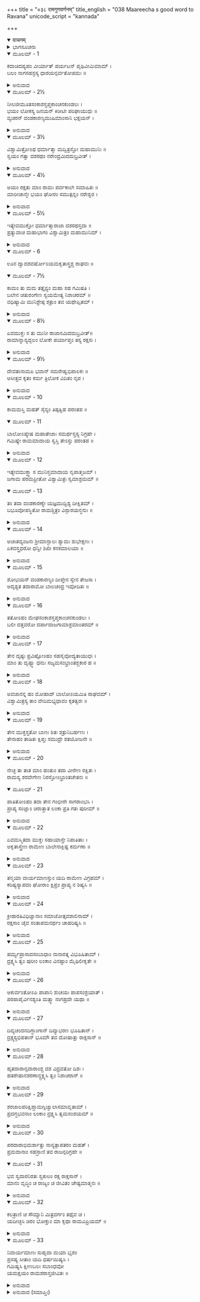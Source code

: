 +++
title = "०३८ रामगुणवर्णनम्"
title_english = "038 Maareecha s good word to Ravana"
unicode_script = "kannada"

+++
<details open><summary>वाचनम्</summary>

<div class="audioEmbed"  caption="श्रीराम-हरिसीताराममूर्ति-घनपाठिभ्यां वचनम्" src="https://archive.org/download/Ramayana-recitation-Sriram-harisItArAmamUrti-Ghanapaati-v2/Kanda_3/Kanda_3_ARK-038-RamaGuna_Varnanam.mp3"></div>
</details>



<details><summary>ಭಾಗಸೂಚನಾ</summary>

ಶ್ರೀರಾಮನ ಶಕ್ತಿಯ ವಿಷಯವಾಗಿ ಮಾರೀಚನು ತನ್ನ ಅನುಭವವನ್ನು ತಿಳಿಸುತ್ತಾ ರಾಮನ ವಿಷಯದಲ್ಲಿ ಅಪರಾಧವನ್ನೆಸಗದಿರುವಂತೆ ರಾವಣನಿಗೆ ಹೇಳಿದುದು
</details>

<details open><summary>ಮೂಲಮ್ - 1</summary>

ಕದಾಚಿದಪ್ಯಹಂ ವೀರ್ಯಾತ್ ಪರ್ಯಟನ್ ಪೃಥಿವೀಮಿಮಾಮ್ ।  
ಬಲಂ ನಾಗಸಹಸ್ರಸ್ಯ ಧಾರಯನ್ಪರ್ವತೋಪಮಃ ॥
</details>

<details><summary>ಅನುವಾದ</summary>

ಹಿಂದೊಮ್ಮೆ ನಾನು ನನ್ನ ಪರಾಕ್ರಮಕ್ಕೆ ಅಧೀನನಾಗಿ ಪರ್ವತದಂತಹ ಶರೀರವನ್ನು ಧರಿಸಿಕೊಂಡು ಈ ಪಥ್ವಿಯ ಪ್ರದಕ್ಷಿಣೆ ಮಾಡುತ್ತಿದೆ. ಆಗ ನನ್ನಲ್ಲಿ ಒಂದು ಸಾವಿರ ಆನೆಗಳ ಬಲವಿತ್ತು.॥1॥
</details>

<details open><summary>ಮೂಲಮ್ - 2½</summary>

ನೀಲಜೀಮೂತಸಂಕಾಶಸ್ತಪ್ತಕಾಂಚನಕುಂಡಲಃ ।  
ಭಯಂ ಲೋಕಸ್ಯ ಜನಯನ್ ಕಿರೀಟೀ ಪರಿಘಾಯುಧಃ ॥  
ವ್ಯಚರನ್ ದಂಡಕಾರಣ್ಯಮುಷಿಮಾಂಸಾನಿ ಭಕ್ಷಯನ್ ।
</details>

<details><summary>ಅನುವಾದ</summary>

ನೀಲಮೇಘದಂತೆ ತನ್ನ ಶರೀರ ಕಪ್ಪಾಗಿತ್ತು. ನಾನು ಕಿವಿಗಳಲ್ಲಿ ಅಚ್ಚ ಚಿನ್ನದ ಕುಂಡಲಗಳನ್ನು, ತಲೆಯಲ್ಲಿ ಕಿರೀಟವನ್ನು, ಕೈಯಲ್ಲಿ ಪರಿಘವನ್ನು, ಧರಿಸಿದ್ದೆ, ನಾನು ಋಷಿಗಳ ಮಾಂಸವನ್ನು ತಿನ್ನುತ್ತಾ ಜಗತ್ತನ್ನೇ ಭಯಗೊಳಿಸುತ್ತಾ ದಂಡಕಾರಣ್ಯದಲ್ಲಿ ಸಂಚರಿಸುತ್ತಿದ್ದೆ.॥2½॥
</details>

<details open><summary>ಮೂಲಮ್ - 3½</summary>

ವಿಶ್ವಾಮಿತ್ರೋಽಥ ಧರ್ಮಾತ್ಮಾ ಮದ್ವಿತ್ರಸ್ತೋ ಮಹಾಮುನಿಃ ॥  
ಸ್ವಯಂ ಗತ್ವಾ ದಶರಥಂ ನರೇಂದ್ರಮಿದಮಬ್ರವೀತ್ ।
</details>

<details><summary>ಅನುವಾದ</summary>

ಆ ದಿನಗಳಲ್ಲಿ ಧರ್ಮಾತ್ಮಾ ಮಹಾತ್ಮಾ ವಿಶ್ವಾಮಿತ್ರರಿಗೆ ನನ್ನಿಂದ ಬಹಳ ಭಯ ಉಂಟಾಗಿತ್ತು. ಅವರು ಸ್ವತಃ ದಶರಥ ರಾಜನ ಬಳಿಗೆ ಹೋಗಿ ಅವನಲ್ಲಿ ಹೀಗೆ ಹೇಳಿದರು.॥3½॥
</details>

<details open><summary>ಮೂಲಮ್ - 4½</summary>

ಅಯಂ ರಕ್ಷತು ಮಾಂ ರಾಮಃ ಪರ್ವಕಾಲೇ ಸಮಾಹಿತಃ ॥  
ಮಾರೀಚಾನ್ಮೇ ಭಯಂ ಘೋರಂ ಸಮುತ್ಪನ್ನಂ ನರೇಶ್ವರ ।
</details>

<details><summary>ಅನುವಾದ</summary>

ನರೇಶ್ವರನೇ! ನನಗೆ ಮಾರೀಚನೆಂಬ ರಾಕ್ಷಸನಿಂದ ಘೋರ ಭಯ ಉಂಟಾಗಿದೆ. ಆದ್ದರಿಂದ ಈ ರಾಮನು ನನ್ನ ಜೊತೆಗೆ ಬರಲಿ ಹಾಗೂ ಪರ್ವದಿನದಲ್ಲಿ ಏಕಾಗ್ರಚಿತ್ತನಾಗಿ ನನ್ನನ್ನು ರಕ್ಷಿಸಲಿ.॥4½॥
</details>

<details open><summary>ಮೂಲಮ್ - 5½</summary>

ಇತ್ಯೇವಮುಕ್ತೋ ಧರ್ಮಾತ್ಮಾರಾಜಾ ದಶರಥಸ್ತದಾ ॥  
ಪ್ರತ್ಯುವಾಚ ಮಹಾಭಾಗಂ ವಿಶ್ವಾಮಿತ್ರಂ ಮಹಾಮುನಿಮ್ ।
</details>

<details><summary>ಅನುವಾದ</summary>

ಮುನಿಯು ಹೀಗೆ ಹೇಳಿದಾಗ ಧರ್ಮಾತ್ಮಾ ದಶರಥನು ಮಹಾಭಾಗ ಮಹಾಮುನಿ ವಿಶ್ವಾಮಿತ್ರರು ಇಂತೆಂದರು.॥5½॥
</details>

<details open><summary>ಮೂಲಮ್ - 6</summary>

ಊನ ದ್ವಾದಶವರ್ಷೋಽಯಮಕೃತಾಸ್ತ್ರಶ್ಚ ರಾಘವಃ ॥
</details>

<details open><summary>ಮೂಲಮ್ - 7½</summary>

ಕಾಮಂ ತು ಮಮ ತತ್ಸೈನ್ಯಂ ಮಹಾ ಸಹ ಗಮಿಷತಿ ।  
ಬಲೇನ ಚತುರಂಗೇಣ ಸ್ವಯಮೇತ್ಯ ನಿಶಾಚರಮ್ ॥  
ವಧಿಷ್ಯಾಮಿ ಮುನಿಶ್ರೇಷ್ಠ  ಶತ್ರುಂ ತವ ಯಥೇಪ್ಸಿತಮ್ ।
</details>

<details><summary>ಅನುವಾದ</summary>

ಮುನಿಶ್ರೇಷ್ಠರೇ! ರಘುಕುಲನಂದನ ರಾಮನ ವಯಸ್ಸು ಈಗ ಹನ್ನೆರಡು ವರ್ಷಗಳಿಗಿಂತ ಕಡಿಮೆಯೇ ಇದೆ. ಇವನಿಗೆ ಶಸ್ತ್ರಾಸ್ತ್ರಗಳ ಪ್ರಯೋಗವೂ ಸರಿಯಾಗಿ ತಿಳಿದಿಲ್ಲ. ನೀವು ಬಯಸಿದರೆ ನಿಮ್ಮೊಂದಿಗೆ ನನ್ನ ಸೈನ್ಯ ಅಲ್ಲಿಗೆ ಬರುವುದು, ನಾನೇ ಸ್ವತಃ ಚತುರಂಗಿಣಿ ಸೈನ್ಯದೊಂದಿಗೆ ಬಂದು ನಿಮ್ಮಿಚ್ಛೆಗನುಸಾರ ಆ ಶತ್ರುರೂಪೀ ನಿಶಾಚರನನ್ನು ವಧಿಸುವೆನು.॥6-7½॥
</details>

<details open><summary>ಮೂಲಮ್ - 8½</summary>

ಏವಮುಕ್ತಃ ಸ ತು ಮುನೀ ರಾಜಾನಮಿದಮಬ್ರವೀತ್॥  
ರಾಮಾನ್ನಾನ್ಯದ್ಬಲಂ ಲೋಕೇ ಪರ್ಯಾಪ್ತಂ ತಸ್ಯ ರಕ್ಷಸಃ ।
</details>

<details><summary>ಅನುವಾದ</summary>

ರಾಜನು ಹೀಗೆ ಹೇಳಿದಾಗ ಮುನಿಯು ಅವನಲ್ಲಿ ಹೇಳಿದರು - ‘ಆ ರಾಕ್ಷಸನಿಗಾಗಿ ಶ್ರೀರಾಮನಲ್ಲದೆ ಬೇರೆ ಯಾರ ಶಕ್ತಿಯೂ ಸಾಕಾಗದು.॥8½॥
</details>

<details open><summary>ಮೂಲಮ್ - 9½</summary>

ದೇವತಾನಾಮಪಿ ಭವಾನ್ ಸಮರೇಷ್ವಭಿಪಾಲಕಃ ॥  
ಆಸೀತ್ತವ ಕೃತಂ ಕರ್ಮ ತ್ರಿಲೋಕ ವಿದಿತಂ ನೃಪ ।
</details>

<details><summary>ಅನುವಾದ</summary>

ರಾಜನೇ! ನೀನು ಸಮರಾಂಗಣದಲ್ಲಿ ದೇವತೆಗಳನ್ನು ರಕ್ಷಿಸಲು ಸಮರ್ಥನಿದ್ದೀಯೆ, ಇದರಲ್ಲಿ ಸಂದೇಹವೇ ಇಲ್ಲ. ನೀನು ಮಾಡಿದ ಮಹತ್ಕಾರ್ಯವು ಮೂರು ಲೋಕಗಳಲ್ಲಿ ಪ್ರಸಿದ್ಧವಾಗಿದೆ.॥9½॥
</details>

<details open><summary>ಮೂಲಮ್ - 10</summary>

ಕಾಮಮಸ್ತಿ ಮಹತ್ ಸೈನ್ಯಂ ತಿಷ್ಠತ್ವಿಹ ಪರಂತಪ ॥
</details>

<details open><summary>ಮೂಲಮ್ - 11</summary>

ಬಾಲೋಽಪ್ಯೇಷ ಮಹಾತೇಜಾಃ ಸಮರ್ಥಸ್ತಸ್ಯ ನಿಗ್ರಹೇ ।  
ಗಮಿಷ್ಯೇ ರಾಮಮಾದಾಯ ಸ್ವಸ್ತಿ ತೇಽಸ್ತು ಪರಂತಪ ॥
</details>

<details><summary>ಅನುವಾದ</summary>

ಪರಂತಪ ನರೇಶನೇ! ನಿನ್ನ ಬಳಿ ಇರುವ ವಿಶಾಲ ಸೈನ್ಯವು ನೀನು ಇಚ್ಛಿಸಿದರೆ ಇಲ್ಲೇ ಇರಲಿ, ನೀನೂ ಇಲ್ಲೇ ಇರು. ಮಹಾತೇಜಸ್ವೀ ಶ್ರೀರಾಮನು ಬಾಲಕನಾಗಿದ್ದರೂ ಆ ರಾಕ್ಷಸನ ದಮನಮಾಡುವುದರಲ್ಲಿ ಸಮರ್ಥನಾಗಿದ್ದಾನೆ. ಆದ್ದರಿಂದ ನಾನು ಶ್ರೀರಾಮನನ್ನೇ ಜೊತೆಗೆ ಕರೆದುಕೊಂಡು ಹೋಗುವೆನು. ನಿನಗೆ ಮಂಗಳವಾಗಲಿ.॥10-11॥
</details>

<details open><summary>ಮೂಲಮ್ - 12</summary>

ಇತ್ಯೇವಮುಕ್ತ್ವಾ ಸ ಮುನಿಸ್ತಮಾದಾಯ ನೃಪಾತ್ಮಜಮ್ ।  
ಜಗಾಮ ಪರಮಪ್ರೀತೋ ವಿಶ್ವಾಮಿತ್ರಃ ಸ್ವಮಾಶ್ರಮಮ್ ॥
</details>

<details open><summary>ಮೂಲಮ್ - 13</summary>

ತಂ ತದಾ ದಂಡಕಾರಣ್ಯೇ ಯಜ್ಞಮುದ್ದಿಶ್ಯ ದೀಕ್ಷಿತಮ್ ।  
ಬಭೂವೋಪಸ್ಥಿತೋ ರಾಮಶ್ಚಿತ್ರಂ ವಿಸ್ಫಾರಯನ್ಧನುಃ ॥
</details>

<details><summary>ಅನುವಾದ</summary>

ಹೀಗೆ ಹೇಳಿ ಲಕ್ಷ್ಮಣ ಸಹಿತ ಶ್ರೀರಾಮನನ್ನು ಜೊತೆಗೆ ಕರೆದುಕೊಂಡು ಮಹಾಮುನಿ ವಿಶ್ವಾಮಿತ್ರರು ಬಹಳ ಆನಂದವಾಗಿ ತಮ್ಮ ಆಶ್ರಮಕ್ಕೆ ಹೋಗಿ ಅವರು ಯಜ್ಞಕ್ಕಾಗಿ ದೀಕ್ಷಾಬದ್ಧರಾದರು. ಶ್ರೀರಾಮನು ತನ್ನ ಅದ್ಭುತ ಧನುಷ್ಟಂಕಾರ ಮಾಡುತ್ತಾ ಅವರ ರಕ್ಷಣೆಗಾಗಿ ಬಳಿಯಲ್ಲೇ ನಿಂತುಕೊಂಡನು.॥12-13॥
</details>

<details open><summary>ಮೂಲಮ್ - 14</summary>

ಅಜಾತವ್ಯಂಜನಃ ಶ್ರೀಮಾನ್ಬಾಲಃ ಶ್ಯಾಮಃ ಶುಭೇಕ್ಷಣಃ ।  
ಏಕವಸ್ತ್ರಧರೋ ಧನ್ವೀ ಶಿಖೀ ಕನಕಮಾಲಯಾ ॥
</details>

<details><summary>ಅನುವಾದ</summary>

ಆಗ ಶ್ರೀರಾಮನು ಇನ್ನೂ ತರುಣನಾಗಿರಲಿಲ್ಲ. ಅವನು ಓರ್ವ ಶೋಭಾಶಾಲೀ ಬಾಲಕನಂತೆ ಕಂಡುಬರುತ್ತಿದ್ದನು. ಶ್ಯಾಮಲಾಂಗನಾದ ಅವನ ಕಣ್ಣುಗಳು ವಿಶಾಲವಾಗಿ ಸುಂದರವಾಗಿದ್ದವು. ಅವನು ಒಂದು ವಸ್ತ್ರ ಧರಿಸಿದ್ದು, ಕೈಯಲ್ಲಿ ಧನುಸ್ಸನ್ನು ಹಿಡಿದುಕೊಂಡು, ಸುಂದರ ಶಿಖೆ ಮತ್ತು ಚಿನ್ನದ ಹಾರದಿಂದ ಸುಶೋಭಿತನಾಗಿದ್ದನು.॥14॥
</details>

<details open><summary>ಮೂಲಮ್ - 15</summary>

ಶೋಭಯನ್ ದಂಡಕಾರಣ್ಯಂ ದೀಪ್ತೇನ ಸ್ವೇನ ತೇಜಸಾ ।  
ಅದೃಶ್ಯತ ತದಾರಾಮೋ  ಬಾಲಚಂದ್ರ ಇವೋದಿತಃ ॥
</details>

<details><summary>ಅನುವಾದ</summary>

ಆಗ ತನ್ನ ಉದ್ದೀಪ್ತ ತೇಜದಿಂದ ದಂಡಕಾರಣ್ಯದ ಶೋಭೆಯನ್ನು ಹೆಚ್ಚಿಸುತ್ತಾ ಶ್ರೀರಾಮಚಂದ್ರನು ಆಗಲೇ ಉದಿಸಿದ ಬಾಲಚಂದ್ರನಂತೆ ಕಾಣುತ್ತಿದ್ದನು.॥15॥
</details>

<details open><summary>ಮೂಲಮ್ - 16</summary>

ತತೋಽಹಂ  ಮೇಘಸಂಕಾಶಸ್ತಪ್ತಕಾಂಚನಕುಂಡಲಃ ।  
ಬಲೀ ದತ್ತವರೋ ದರ್ಪಾದಾಜಗಾಮಾಶ್ರಮಾಂತರಮ್ ॥
</details>

<details><summary>ಅನುವಾದ</summary>

ಇತ್ತ ನಾನೂ ಕೂಡ ಮೇದಂತೆ ಕಪ್ಪಾದ ಶರೀರದಿಂದ ದರ್ಪದೊಂದಿಗೆ ಆಶ್ರಮದೊಳಗೆ ನುಗ್ಗಿದೆ. ನನ್ನ ಕಿವಿಗಳಲ್ಲಿ ಕಾದ ಚಿನ್ನದ ಕುಂಡಲಗಳು ಓಲಾಡುತ್ತಿದ್ದವು. ನಾನು ಬಲವಂತನಾಗಿಯೇ ಇದ್ದೆ, ‘ದೇವತೆಗಳೂ ನನ್ನನ್ನು ಕೊಲ್ಲಲಾರರು’ ಎಂಬ ವರವೂ ನನಗೆ ದೊರಕಿತ್ತು.॥16॥
</details>

<details open><summary>ಮೂಲಮ್ - 17</summary>

ತೇನ ದೃಷ್ಟಃ ಪ್ರವಿಷ್ಟೋಽಹಂ ಸಹಸೈವೋದ್ಯತಾಯುಧಃ ।  
ಮಾಂ ತು ದೃಷ್ಟ್ವಾ ಧನುಃ ಸಜ್ಯಮಸಂಭ್ರಾಂತಶ್ಚಕಾರ ಹ ॥
</details>

<details><summary>ಅನುವಾದ</summary>

ಒಳಗೆ ಪ್ರವೇಶಿಸುತ್ತಲೇ ಶ್ರೀರಾಮಚಂದ್ರನ ದೃಷ್ಟಿ ನನ್ನ ಮೇಲೆ ಬಿತ್ತು. ನನ್ನನ್ನು ನೋಡುತ್ತಲೇ ಅವನು ಕೂಡಲೇ ಧನುಸ್ಸನ್ನೆತ್ತಿ ಯಾವ ಗಾಬರಿಪಡದೆ ಧನುಸ್ಸಿಗೆ ಹೆದೆಯೇರಿಸಿದನು.॥17॥
</details>

<details open><summary>ಮೂಲಮ್ - 18</summary>

ಅವಜಾನನ್ನ ಹಂ ಮೋಹಾದ್ ಬಾಲೋಽಯಮಿತಿ ರಾಘವಮ್ ।  
ವಿಶ್ವಾಮಿತ್ರಸ್ಯ ತಾಂ ವೇದಿಮಭ್ಯಧಾವಂ ಕೃತತ್ವರಃ ॥
</details>

<details><summary>ಅನುವಾದ</summary>

ನಾನು ಮೋಹವಶ ಶ್ರೀರಾಮಚಂದ್ರನನ್ನು ಇವನು ಬಾಲಕನೆಂದು ತಿಳಿದು, ಅವನನ್ನು ನಿಂದಿಸುತ್ತಾ ಅತಿವೇಗದಿಂದ ವಿಶ್ವಾಮಿತ್ರರ ಯಜ್ಞವೇದಿಯ ಕಡೆಗೆ ಧಾವಿಸಿದೆ.॥18॥
</details>

<details open><summary>ಮೂಲಮ್ - 19</summary>

ತೇನ ಮುಕ್ತಸ್ತತೋ ಬಾಣಃ ಶಿತಃ ಶತ್ರುನಿಬರ್ಹಣಃ ।  
ತೇನಾಹಂ ತಾಡಿತಃ ಕ್ಷಿಪ್ತಃ  ಸಮುದ್ರೇ ಶತಯೋಜನೇ ॥
</details>

<details><summary>ಅನುವಾದ</summary>

ಅಷ್ಟರಲ್ಲಿ ಶ್ರೀರಾಮನು ಶತ್ರುವನ್ನು ಸಂಹರಿಸುವಂತಹ ಒಂದು ಬಾಣವನ್ನು ಪ್ರಯೋಗಿಸಿದನು. ಆದರೆ ಆ ಬಾಣದಿಂದ ನಾನು ಸಾಯದೆ ನೂರು ಯೋಜನ ದೂರ ಸಮುದ್ರದಲ್ಲಿ ಬಂದು ಬಿದ್ದೆನು.॥19॥
</details>

<details open><summary>ಮೂಲಮ್ - 20</summary>

ನೇಚ್ಛ ತಾ ತಾತ ಮಾಂ ಹಂತುಂ ತದಾ ವೀರೇಣ ರಕ್ಷಿತಃ ।  
ರಾಮಸ್ಯ ಶರವೇಗೇಣ ನಿರಸ್ತೋಽಭ್ರಾಂತಚೇತನಃ ॥
</details>

<details open><summary>ಮೂಲಮ್ - 21</summary>

ಪಾತಿತೋಽಹಂ ತದಾ ತೇನ ಗಂಭೀರೇ ಸಾಗರಾಂಭಸಿ ।  
ಪ್ರಾಪ್ಯ ಸಂಜ್ಞಾಂ ಚಿರಾತ್ತಾತ ಲಂಕಾ ಪ್ರತಿ ಗತಃ ಪುರೀಮ್ ॥
</details>

<details><summary>ಅನುವಾದ</summary>

ಅಯ್ಯಾ! ವೀರ ರಾಮಚಂದ್ರನು ಆಗ ನನ್ನನ್ನು ಕೊಲ್ಲಲು ಬಯಸುತ್ತಿರಲಿಲ್ಲ; ಆದ್ದರಿಂದ ನನ್ನ ಪ್ರಾಣ ಉಳಿಯಿತು. ಅವನ ಬಾಣದ ವೇಗದಿಂದ ನಾನು ಭ್ರಾಂತಚಿತ್ತನಾಗಿ ದೂರಕ್ಕೆ ಎಸೆಯಲ್ಪಟ್ಟು ಸಮುದ್ರದ ಆಳವಾದ ನೀರಿನಲ್ಲಿ ಬಿದ್ದೆ. ಅಯ್ಯಾ! ಮತ್ತೆ ದೀರ್ಘಕಾಲದ ಬಳಿಕ ನಾನು ಎಚ್ಚರಗೊಂಡು ಲಂಕೆಗೆ ಬಂದೆ.॥20-21॥
</details>

<details open><summary>ಮೂಲಮ್ - 22</summary>

ಏವಮಸ್ಮಿತದಾ ಮುಕ್ತಃ ಸಹಾಯಾಸ್ತೇ ನಿಪಾತಿತಾಃ ।  
ಅಕೃತಾಸ್ತ್ರೇಣ ರಾಮೇಣ ಬಾಲೇನಾಕ್ಲಿಷ್ಟ ಕರ್ಮಣಾ ॥
</details>

<details><summary>ಅನುವಾದ</summary>

ಈ ಪ್ರಕಾರ ಆಗ ಸಾವಿನಿಂದ ಬದುಕಿದೆ. ಆಯಾಸವಿಲ್ಲದೆ ಕರ್ಮಮಾಡುವ ಶ್ರೀರಾಮನು ಆಗ ಬಾಲಕನಾಗಿದ್ದನು ಹಾಗೂ ಅಸ್ತ್ರ ಪ್ರಯೋಗದ ಅಭ್ಯಾಸವು ಪೂರ್ಣವಾಗದಿದ್ದರೂ ಅವನು ನನ್ನ ಜೊತೆಗೆ ಬಂದಿರುವ ಸಹಾಯಕರೆಲ್ಲರನ್ನು ಕೊಂದು ಕಳೆದನು.॥22॥
</details>

<details open><summary>ಮೂಲಮ್ - 23</summary>

ತನ್ಮಯಾ ವಾರ್ಯಮಾಣಸ್ತುಂ ಯದಿ ರಾಮೇಣ ವಿಗ್ರಹಮ್ ।  
ಕರಿಷ್ಯಸ್ಯಾಪದಂ ಘೋರಾಂ ಕ್ಷಿಪ್ರಂ ಪ್ರಾಪ್ಯ ನ ಶಿಷ್ಯಸಿ ॥
</details>

<details><summary>ಅನುವಾದ</summary>

ಅದಕ್ಕಾಗಿ ನಾನು ತಡೆದರೂ ನೀನು ಶ್ರೀರಾಮನೊಂದಿಗೆ ವಿರೋಧ ಮಾಡಿದರೆ ಬೇಗನೇ ಘೋರ ಆಪತ್ತಿನಲ್ಲಿ ಬೀಳುವೆ ಮತ್ತು ಕೊನೆಗೆ ನಿನ್ನ ಜೀವನವೂ ಕೊನೆಗೊಳ್ಳುವುದು.॥23॥
</details>

<details open><summary>ಮೂಲಮ್ - 24</summary>

ಕ್ರೀಡಾರತಿವಿಧಿಜ್ಞಾನಾಂ  ಸಮಾಜೋತ್ಸವಶಾಲಿನಾಮ್ ।  
ರಕ್ಷಸಾಂ ಚೈವ ಸಂತಾಪಮನರ್ಥಂ ಚಾಹರಿಷ್ಯಸಿ ॥
</details>

<details><summary>ಅನುವಾದ</summary>

ಭೋಗ ವಿಲಾಸ, ಆಟ - ವಿನೋದಗಳನ್ನು ಬಲ್ಲ, ಸಾಮಾಜಿಕ ಉತ್ಸವಗಳನ್ನು ನೋಡಿ ಸಂತೋಷಪಡುವ ರಾಕ್ಷಸರಿಗಾಗಿ ನೀನು ಸಂತಾಪ ಮತ್ತು ಸಾವನ್ನು ಕರೆದುಕೊಳ್ಳುವೆ.॥24॥
</details>

<details open><summary>ಮೂಲಮ್ - 25</summary>

ಹರ್ಮ್ಯಪ್ರಾಸಾದಸಂಬಾಧಾಂ ನಾನಾರತ್ನ ವಿಭೂಷಿತಾಮ್ ।  
ದ್ರಕ್ಷ್ಯಸಿ ತ್ವಂ ಪುರೀಂ ಲಂಕಾಂ ವಿನಷ್ಟಾಂ ಮೈಥಿಲೀಕೃತೇ ॥
</details>

<details><summary>ಅನುವಾದ</summary>

ಮಿಥಿಲೇಶಕುಮಾರಿ ಸೀತೆಗಾಗಿ, ಧನಿಕರ ಭವನಗಳಿಂದ ಹಾಗೂ ರಾಜಭವನಗಳಿಂದ ತುಂಬಿದ ನಾನಾ ರತ್ನಗಳಿಂದ ವಿಧೂಷಿತ ಲಂಕೆಯ ವಿನಾಶವನ್ನು ನೀನು ಕಣ್ಣಾರೆ ನೋಡುವೆ.॥25॥
</details>

<details open><summary>ಮೂಲಮ್ - 26</summary>

ಅಕುರ್ವಂತೋಽಪಿ ಪಾಪಾನಿ ಶುಚಯಃ ಪಾಪಸಂಶ್ರಯಾತ್ ।  
ಪರಪಾಪೈರ್ವಿನಶ್ಯಂತಿ ಮತ್ಸ್ಯಾ ನಾಗಹ್ರದೇ ಯಥಾ ॥
</details>

<details><summary>ಅನುವಾದ</summary>

ಆಚಾರ-ವಿಚಾರದಿಂದ ಶುದ್ಧರಾದ, ಪಾಪ, ಅಪರಾಧಮಾಡದ ಜನರೂ ಕೂಡ ಪಾಪಿಗಳ ಸಂಪರ್ಕಕ್ಕೆ ಒಳಗಾದರೆ ಬೇರೆಯವರ ಪಾಪದಿಂದ ನಾಶವಾಗುತ್ತಾರೆ. ಸರ್ಪಗಳಿರುವ ಸರೋವರದಲ್ಲಿ ವಾಸಿಸುವ ಮೀನುಗಳೂ ಆ ಸರ್ಪದೊಂದಿಗೆ ಕೊಲ್ಲಲ್ಪಡುತ್ತವೆ.॥26॥
</details>

<details open><summary>ಮೂಲಮ್ - 27</summary>

ದಿವ್ಯಚಂದನದಿಗ್ಧಾಂಗಾನ್  ದಿವ್ಯಾಭರಣ ಭೂಷಿತಾನ್ ।  
ದ್ರಕ್ಷ್ಯಸ್ಯಭಿಹತಾನ್ ಭೂಮೌ ತವ ದೋಷಾತ್ತು ರಾಕ್ಷಸಾನ್ ॥
</details>

<details><summary>ಅನುವಾದ</summary>

ದಿವ್ಯ ಚಂದನದಿಂದ ಚರ್ಚಿತವಾದ ಶರೀರದಿಂದ ಕೂಡಿದ, ದಿವ್ಯಾಭರಣಗಳಿಂದ ಅಲಂಕೃತರಾದ ರಾಕ್ಷಸರು ನಿನ್ನ ಅಪರಾಧದಿಂದ ಸತ್ತುಹೋಗಿ ಭೂಮಿಯಲ್ಲಿ ಬೀಳುವುದನ್ನು ನೀನು ನೋಡುವೆ.॥27॥
</details>

<details open><summary>ಮೂಲಮ್ - 28</summary>

ಹೃತದಾರಾನ್ಸದಾರಾಂಶ್ಚ ದಶ ವಿದ್ರವತೋ ದಿಶಃ ।  
ಹತಶೇಷಾನಶರಣಾನ್ದ್ರಕ್ಷ್ಯಸಿ ತ್ವಂ ನಿಶಾಚರಾನ್ ॥
</details>

<details><summary>ಅನುವಾದ</summary>

ಎಷ್ಟೋ ನಿಶಾಚರರ ಸ್ತ್ರೀಯರ ಅಪಹರಣವಾಗಿರುವುದನ್ನೂ, ಕೆಲವರ ಪತ್ನಿಯರು ಜೊತೆಯಲ್ಲಿದ್ದರೂ ಅವರು ಯುದ್ಧದಿಂದ ಬದುಕುಳಿದು ಅಸಹಾಯಕ ಸ್ಥಿತಿಯಲ್ಲಿ ಹತ್ತು ದಿಕ್ಕುಗಳಿಗೂ ಓಡಿ ಹೋಗುವುದನ್ನೂ ನೀನು ನೋಡುವೆ.॥28॥
</details>

<details open><summary>ಮೂಲಮ್ - 29</summary>

ಶರಜಾಲಪರಿಕ್ಷಿಪ್ತಾಮಗ್ನಿಜ್ವಾಲಾಸಮಾವೃತಾಮ್ ।  
ಪ್ರದಗ್ಧಭವನಾಂ ಲಂಕಾಂ ದ್ರಕ್ಷ್ಯಸಿ ತ್ವಮಸಂಶಯಮ್ ॥
</details>

<details><summary>ಅನುವಾದ</summary>

ಲಂಕೆಯಲ್ಲಿ ಬಾಣಗಳ ಬಲೆಯೇ ಹರಡಿಕೊಂಡಿದೆ, ಅದು ಬೆಂಕಿಯ ಜ್ವಾಲೆಗಳಿಂದ ಆವರಿಸಿಕೊಂಡು ಪ್ರತಿಯೊಂದು ಮನೆಯು ಸುಟ್ಟು ಬೂದಿಯಾಗಿರುವುದನ್ನು ನೀನು ಕಣ್ಣಾರೆ ನೋಡುವೆ.॥29॥
</details>

<details open><summary>ಮೂಲಮ್ - 30</summary>

ಪರದಾರಾಭಿಮರ್ಶಾತ್ತು ನಾನ್ಯತ್ಪಾಪತರಂ ಮಹತ್ ।  
ಪ್ರಮದಾನಾಂ ಸಹಸ್ರಾಣಿ  ತವ  ರಾಜನ್ಪರಿಗ್ರಹೇ ॥
</details>

<details open><summary>ಮೂಲಮ್ - 31</summary>

ಭವ ಸ್ವದಾರನಿರತಃ ಸ್ವಕುಲಂ ರಕ್ಷ ರಾಕ್ಷಸಾನ್ ।  
ಮಾನಂ ವೃದ್ಧಿಂ ಚ ರಾಜ್ಯಂ ಚ ಜೀವಿತಂ ಚೇಷ್ಟಮಾತ್ಮನಃ ॥
</details>

<details><summary>ಅನುವಾದ</summary>

ರಾಜನೇ! ಪರಸ್ತ್ರೀಯ ಸಂಸರ್ಗದಂತಹ ಮಹಾಪಾಪ ಬೇರೊಂದಿಲ್ಲ. ನಿನ್ನ ಅಂತಃಪುರದಲ್ಲಿ ಸಾವಿರಾರು ಯುವತಿ, ಸ್ತ್ರೀಯರು ಇದ್ದಾರೆ, ಆ ತನ್ನ ಸ್ತ್ರೀಯರಲ್ಲೇ ಅನುರಾಗವಿಡು. ತನ್ನ ಕುಲವನ್ನು ರಕ್ಷಿಸು, ರಾಕ್ಷಸರ ಪ್ರಾಣಗಳನ್ನು ಕಾಪಾಡು. ತನ್ನ ಮಾನ, ಪ್ರತಿಷ್ಠೆ, ಗೌರವ, ಉನ್ನತಿ, ರಾಜ್ಯ ಮತ್ತು ಪ್ರಿಯ ಜೀವನವನ್ನು ನಾಶವಾಗದಂತೆ ನೋಡು.॥30-31॥
</details>

<details open><summary>ಮೂಲಮ್ - 32</summary>

ಕಲತ್ರಾಣಿ ಚ ಸೌಮ್ಯಾನಿ ಮಿತ್ರವರ್ಗಂ ತಥೈವ ಚ ।  
ಯದೀಚ್ಛಸಿ ಚಿರಂ ಭೋಕ್ತುಂ ಮಾ ಕೃಥಾ ರಾಮವಿಪ್ರಿಯಮ್ ॥
</details>

<details><summary>ಅನುವಾದ</summary>

ನೀನು ನಿನ್ನ ಸುಂದರ ಪತ್ನಿಯರ ಮತ್ತು ಮಿತ್ರರ ಸುಖ ಹೆಚ್ಚುಕಾಲದವರೆಗೆ ಭೋಗಿಸಲು ಬಯಸುವೆಯಾದರೆ ಶ್ರೀರಾಮನಿಗೆ ಅಪರಾಧ ಮಾಡಬೇಡ.॥32॥
</details>

<details open><summary>ಮೂಲಮ್ - 33</summary>

ನಿವಾರ್ಯಮಾಣಃ ಸುಹೃದಾ ಮಯಾ ಭೃಶಂ  
ಪ್ರಸಹ್ಯ ಸೀತಾಂ ಯದಿ ಧರ್ಷಯಿಷ್ಯಸಿ ।  
ಗಮಿಷ್ಯಸಿ ಕ್ಷೀಣಬಲಃ ಸಬಾಂಧವೋ  
ಯಮಕ್ಷಯಂ  ರಾಮಶರಾಸ್ತಜೀವಿತಃ ॥
</details>

<details><summary>ಅನುವಾದ</summary>

ನಾನು ನಿನ್ನ ಹಿತೈಷಿ ಸುಹೃದ್ ಆಗಿದ್ದೇನೆ. ನಾನು ಪದೇ ಪದೇ ತಡೆಯುತ್ತಿದ್ದರೂ ನೀನು ಹಟದಿಂದ ಸೀತೆಯ ಅಪಹರಣ ಮಾಡಿದರೆ ನಿನ್ನ ಎಲ್ಲ ಸೈನ್ಯನಾಶವಾಗಿ ಹೋದೀತು ಮತ್ತು ನೀನು ಶ್ರೀರಾಮನ ಬಾಣಗಳಿಂದ ತನ್ನ ಪ್ರಾಣಗಳನ್ನು ಕಳೆದುಕೊಂಡು ಬಂಧು-ಬಾಂಧವರೊಂದಿಗೆ ಯಮಲೋಕಕ್ಕೆ ಪ್ರಯಾಣಮಾಡುವೆ.॥33॥
</details>

<details><summary>ಅನುವಾದ (ಸಮಾಪ್ತಿಃ)</summary>

ಶ್ರೀ ವಾಲ್ಮೀಕಿವಿರಚಿತ ಆರ್ಷರಾಮಾಯಣ ಆದಿಕಾವ್ಯದ ಅರಣ್ಯಕಾಂಡದಲ್ಲಿ ಮುವತ್ತೆಂಟನೆಯ ಸರ್ಗ ಸಂಪೂರ್ಣವಾಯಿತು. ॥38॥
</details>
